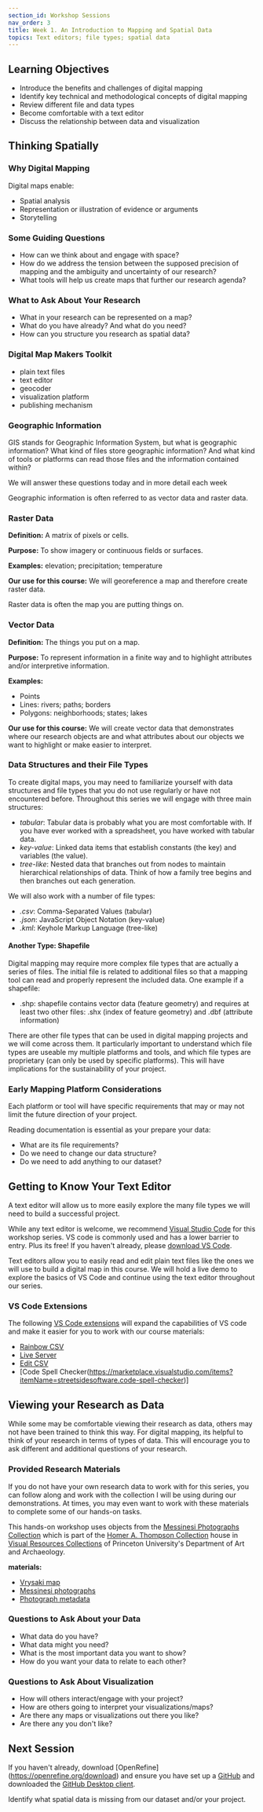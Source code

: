 ```yaml
---
section_id: Workshop Sessions
nav_order: 3
title: Week 1. An Introduction to Mapping and Spatial Data
topics: Text editors; file types; spatial data 
---
```


## Learning Objectives

- Introduce the benefits and challenges of digital mapping
- Identify key technical and methodological concepts of digital mapping
- Review different file and data types
- Become comfortable with a text editor
- Discuss the relationship between data and visualization

## Thinking Spatially

### Why Digital Mapping

Digital maps enable:

- Spatial analysis
- Representation or illustration of evidence or arguments
- Storytelling

### Some Guiding Questions

- How can we think about and engage with space?
- How do we address the tension between the supposed precision of mapping and the ambiguity and uncertainty of our research?
- What tools will help us create maps that further our research agenda?

### What to Ask About Your Research

- What in your research can be represented on a map?
- What do you have already? And what do you need?
- How can you structure you research as spatial data?

### Digital Map Makers Toolkit

- plain text files
- text editor
- geocoder
- visualization platform
- publishing mechanism

### Geographic Information

GIS stands for Geographic Information System, but what is geographic information? What kind of files store geographic information? And what kind of tools or platforms can read those files and the information contained within?

We will answer these questions today and in more detail each week

Geographic information is often referred to as vector data and raster data.

### Raster Data

**Definition:** A matrix of pixels or cells.

**Purpose:** To show imagery or continuous fields or surfaces.

**Examples:** elevation; precipitation; temperature

**Our use for this course:** We will georeference a map and therefore create raster data.

Raster data is often the map you are putting things on.

### Vector Data

**Definition:** The things you put on a map.

**Purpose:** To represent information in a finite way and to highlight attributes and/or interpretive information.

**Examples:**

- Points
- Lines: rivers; paths; borders
- Polygons: neighborhoods; states; lakes

**Our use for this course:** We will create vector data that demonstrates where our research objects are and what attributes about our objects we want to highlight or make easier to interpret.

### Data Structures and their File Types

To create digital maps, you may need to familiarize yourself with data structures and file types that you do not use regularly or have not encountered before. Throughout this series we will engage with three main structures:

- *tabular*: Tabular data is probably what you are most comfortable with. If you have ever worked with a spreadsheet, you have worked with tabular data.
- *key-value*: Linked data items that establish constants (the key) and variables (the value).
- *tree-like*: Nested data that branches out from nodes to maintain hierarchical relationships of data. Think of how a family tree begins and then branches out each generation.

We will also work with a number of file types: 

- *.csv*: Comma-Separated Values (tabular)
- *.json*: JavaScript Object Notation (key-value)
- *.kml*: Keyhole Markup Language (tree-like)

#### Another Type: Shapefile

Digital mapping may require more complex file types that are actually a series of files. The initial file is related to additional files so that a mapping tool can read and properly represent the included data. One example if a shapefile:

- .shp: shapefile contains vector data (feature geometry) and requires at least two other files: .shx (index of feature geometry) and .dbf (attribute information)

There are other file types that can be used in digital mapping projects and we will come across them. It particularly important to understand which file types are useable my multiple platforms and tools, and which file types are proprietary (can only be used by specific platforms). This will have implications for the sustainability of your project.

### Early Mapping Platform Considerations

Each platform or tool will have specific requirements that may or may not limit the future direction of your project.

Reading documentation is essential as your prepare your data:

- What are its file requirements?
- Do we need to change our data structure?
- Do we need to add anything to our dataset?

## Getting to Know Your Text Editor

A text editor will allow us to more easily explore the many file types we will need to build a successful project.

While any text editor is welcome, we recommend [Visual Studio Code](https://code.visualstudio.com/) for this workshop series. VS code is commonly used and has a lower barrier to entry. Plus its free! If you haven't already, please [download VS Code](https://code.visualstudio.com/Download).

Text editors allow you to easily read and edit plain text files like the ones we will use to build a digital map in this course. We will hold a live demo to explore the basics of VS Code and continue using the text editor throughout our series.

### VS Code Extensions

The following [VS Code extensions](https://code.visualstudio.com/docs/configure/extensions/extension-marketplace) will expand the capabilities of VS code and make it easier for you to work with our course materials:

- [Rainbow CSV](https://marketplace.visualstudio.com/items?itemName=mechatroner.rainbow-csv)
- [Live Server](https://marketplace.visualstudio.com/items?itemName=ritwickdey.LiveServer)
- [Edit CSV](https://marketplace.visualstudio.com/items?itemName=janisdd.vscode-edit-csv)
- [Code Spell Checker(https://marketplace.visualstudio.com/items?itemName=streetsidesoftware.code-spell-checker)]

## Viewing your Research as Data

While some may be comfortable viewing their research as data, others may not have been trained to think this way. For digital mapping, its helpful to think of your research in terms of types of data. This will encourage you to ask different and additional questions of your research.

### Provided Research Materials

If you do not have your own research data to work with for this series, you can follow along and work with the collection I will be using during our demonstrations. At times, you may even want to work with these materials to complete some of our hands-on tasks.

This hands-on workshop uses objects from the [Messinesi Photographs Collection](https://collections.visualresources.princeton.edu/Detail/collections/155) which is part of the [Homer A. Thompson Collection](https://collections.visualresources.princeton.edu/Detail/collections/58) house in [Visual Resources Collections](https://collections.visualresources.princeton.edu/) of Princeton University's Department of Art and Archaeology.

**materials:**

- [Vrysaki map](https://collections.visualresources.princeton.edu/Detail/objects/49422)
- [Messinesi photographs](https://collections.visualresources.princeton.edu/Detail/collections/155)
- [Photograph metadata](https://docs.google.com/spreadsheets/d/1vz_CAGkI6uHUDs2A5U6auAzxxVls_ulbuRFXydKnxeM/edit?usp=sharing)

### Questions to Ask About your Data

- What data do you have?
- What data might you need?
- What is the most important data you want to show?
- How do you want your data to relate to each other?

### Questions to Ask About Visualization

- How will others interact/engage with your project?
- How are others going to interpret your visualizations/maps?
- Are there any maps or visualizations out there you like?
- Are there any you don't like?

## Next Session

If you haven't already, download [OpenRefine] (https://openrefine.org/download) and ensure you have set up a [GitHub](https://github.com/) and downloaded the [GitHub Desktop client](https://github.com/apps/desktop).

Identify what spatial data is missing from our dataset and/or your project.